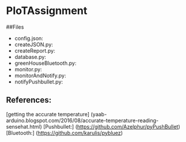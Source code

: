 # PIoTAssignment
##Files
- config.json:
- createJSON.py:
- createReport.py:
- database.py:
- greenHouseBluetooth.py:
- monitor.py:
- monitorAndNotify.py:
- notifyPushbullet.py:

## References:
[getting the accurate temperature] (yaab-arduino.blogspot.com/2016/08/accurate-temperature-reading-sensehat.html) 
[Pushbullet:] (https://github.com/Azelphur/pyPushBullet)
[Bluetooth:] (https://github.com/karulis/pybluez) 
